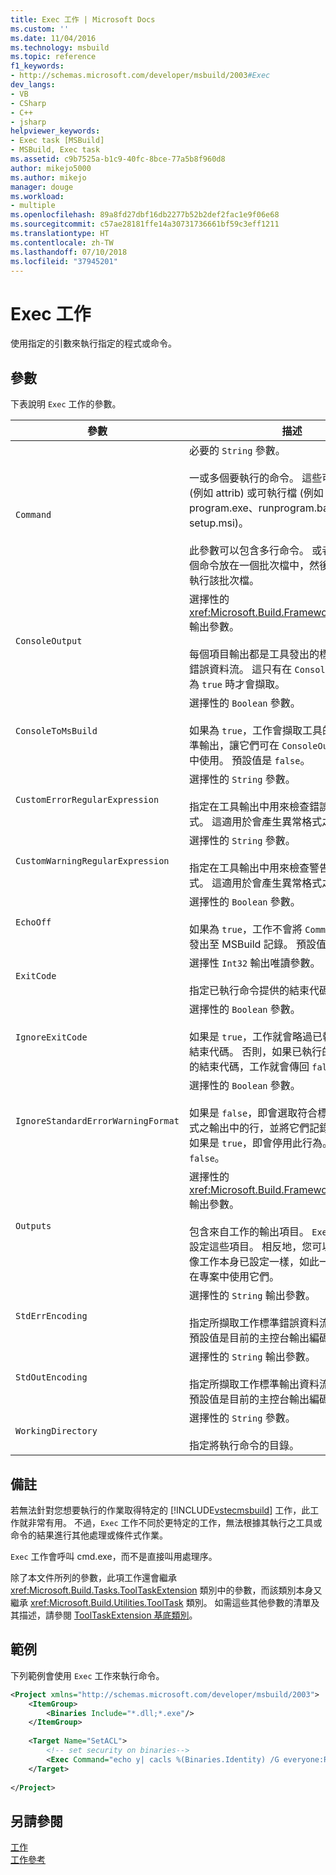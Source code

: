 ```yaml
---
title: Exec 工作 | Microsoft Docs
ms.custom: ''
ms.date: 11/04/2016
ms.technology: msbuild
ms.topic: reference
f1_keywords:
- http://schemas.microsoft.com/developer/msbuild/2003#Exec
dev_langs:
- VB
- CSharp
- C++
- jsharp
helpviewer_keywords:
- Exec task [MSBuild]
- MSBuild, Exec task
ms.assetid: c9b7525a-b1c9-40fc-8bce-77a5b8f960d8
author: mikejo5000
ms.author: mikejo
manager: douge
ms.workload:
- multiple
ms.openlocfilehash: 89a8fd27dbf16db2277b52b2def2fac1e9f06e68
ms.sourcegitcommit: c57ae28181ffe14a30731736661bf59c3eff1211
ms.translationtype: HT
ms.contentlocale: zh-TW
ms.lasthandoff: 07/10/2018
ms.locfileid: "37945201"
---
```

# <a name="exec-task"></a>Exec 工作
使用指定的引數來執行指定的程式或命令。  
  
## <a name="parameters"></a>參數  
 下表說明 `Exec` 工作的參數。  
  
|參數|描述|  
|---------------|-----------------|  
|`Command`|必要的 `String` 參數。<br /><br /> 一或多個要執行的命令。 這些可以是系統命令 (例如 attrib) 或可執行檔 (例如 program.exe、runprogram.bat 或 setup.msi)。<br /><br /> 此參數可以包含多行命令。 或者，您可以將多個命令放在一個批次檔中，然後使用此參數來執行該批次檔。|  
|`ConsoleOutput`|選擇性的 <xref:Microsoft.Build.Framework.ITaskItem>`[]` 輸出參數。<br /><br /> 每個項目輸出都是工具發出的標準輸出或標準錯誤資料流。 這只有在 `ConsoleToMsBuild` 設為 `true` 時才會擷取。|
|`ConsoleToMsBuild`|選擇性的 `Boolean` 參數。<br /><br /> 如果為 `true`，工作會擷取工具的標準錯誤和標準輸出，讓它們可在 `ConsoleOutput` 輸出參數中使用。 預設值是 `false`。|
|`CustomErrorRegularExpression`|選擇性的 `String` 參數。<br /><br /> 指定在工具輸出中用來檢查錯誤行的規則運算式。 這適用於會產生異常格式之輸出的工具。|  
|`CustomWarningRegularExpression`|選擇性的 `String` 參數。<br /><br /> 指定在工具輸出中用來檢查警告行的規則運算式。 這適用於會產生異常格式之輸出的工具。|  
|`EchoOff`|選擇性的 `Boolean` 參數。<br /><br /> 如果為 `true`，工作不會將 `Command` 的展開表單發出至 MSBuild 記錄。 預設值是 `false`。|
|`ExitCode`|選擇性 `Int32` 輸出唯讀參數。<br /><br /> 指定已執行命令提供的結束代碼。|  
|`IgnoreExitCode`|選擇性的 `Boolean` 參數。<br /><br /> 如果是 `true`，工作就會略過已執行命令提供的結束代碼。 否則，如果已執行的命令傳回非零的結束代碼，工作就會傳回 `false`。|  
|`IgnoreStandardErrorWarningFormat`|選擇性的 `Boolean` 參數。<br /><br /> 如果是 `false`，即會選取符合標準錯誤/警告格式之輸出中的行，並將它們記錄為錯誤/警告。 如果是 `true`，即會停用此行為。 預設值是 `false`。|  
|`Outputs`|選擇性的 <xref:Microsoft.Build.Framework.ITaskItem>`[]` 輸出參數。<br /><br /> 包含來自工作的輸出項目。 `Exec` 工作本身不會設定這些項目。 相反地，您可以提供項目，就像工作本身已設定一樣，如此一來，稍後就能在專案中使用它們。|  
|`StdErrEncoding`|選擇性的 `String` 輸出參數。<br /><br /> 指定所擷取工作標準錯誤資料流的編碼方式。 預設值是目前的主控台輸出編碼方式。|  
|`StdOutEncoding`|選擇性的 `String` 輸出參數。<br /><br /> 指定所擷取工作標準輸出資料流的編碼方式。 預設值是目前的主控台輸出編碼方式。|  
|`WorkingDirectory`|選擇性的 `String` 參數。<br /><br /> 指定將執行命令的目錄。|  
  
## <a name="remarks"></a>備註  
 若無法針對您想要執行的作業取得特定的 [!INCLUDE[vstecmsbuild](../extensibility/internals/includes/vstecmsbuild_md.md)] 工作，此工作就非常有用。 不過，`Exec` 工作不同於更特定的工作，無法根據其執行之工具或命令的結果進行其他處理或條件式作業。
  
 `Exec` 工作會呼叫 cmd.exe，而不是直接叫用處理序。  
  
 除了本文件所列的參數，此項工作還會繼承 <xref:Microsoft.Build.Tasks.ToolTaskExtension> 類別中的參數，而該類別本身又繼承 <xref:Microsoft.Build.Utilities.ToolTask> 類別。 如需這些其他參數的清單及其描述，請參閱 [ToolTaskExtension 基底類別](../msbuild/tooltaskextension-base-class.md)。  
  
## <a name="example"></a>範例  
 下列範例會使用 `Exec` 工作來執行命令。  
  
```xml  
<Project xmlns="http://schemas.microsoft.com/developer/msbuild/2003">  
    <ItemGroup>  
        <Binaries Include="*.dll;*.exe"/>  
    </ItemGroup>  
  
    <Target Name="SetACL">  
        <!-- set security on binaries-->  
        <Exec Command="echo y| cacls %(Binaries.Identity) /G everyone:R"/>  
    </Target>  
  
</Project>  
```  
  
## <a name="see-also"></a>另請參閱  
 [工作](../msbuild/msbuild-tasks.md)   
 [工作參考](../msbuild/msbuild-task-reference.md)
